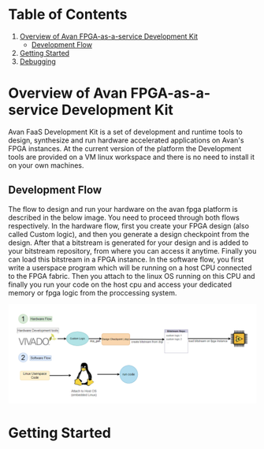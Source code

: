 # Table of Contents
1. [Overview of Avan FPGA-as-a-service Development Kit](#overview-of-avan-faas)
    - [Development Flow](#development-flow)
2. [Getting Started](#getting-started)
3. [Debugging](#debugging)


# Overview of Avan FPGA-as-a-service Development Kit

Avan FaaS Development Kit is a set of development and runtime tools to design, synthesize and run hardware accelerated applications on Avan's FPGA instances. At the current version of the platform the Development tools are provided on a VM linux workspace and there is no need to install it on your own machines.

## Development Flow
The flow to design and run your hardware on the avan fpga platform is described in the below image. You need to proceed through both flows respectively.
In the hardware flow, first you create your FPGA design (also called Custom logic), and then you generate a design checkpoint from the design. After that a bitstream is generated for your design and is added to your bitstream repository, from where you can access it anytime. Finally you can load this bitstream in a FPGA instance.
In the software flow, you first write a userspace program which will be running on a host CPU connected to the FPGA fabric. Then you attach to the linux OS running on this CPU and finally you run your code on the host cpu and access your dedicated memory or fpga logic from the proccessing system.

![Alt text](design_flow.PNG)


# Getting Started
